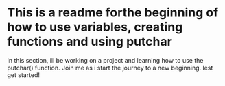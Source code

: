 # This is a readme forthe beginning of how to use variables, creating functions and using putchar
In this section, ill be working on a project and learning how to use the putchar() function. 
Join me as i start the journey to a new beginning. lest get started!
